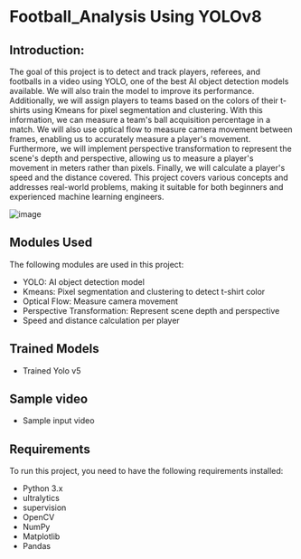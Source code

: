 # Football_Analysis Using YOLOv8

## Introduction:

The goal of this project is to detect and track players, referees, and footballs in a video using YOLO, one of the best AI object detection models available. We will also train the model to improve its performance. Additionally, we will assign players to teams based on the colors of their t-shirts using Kmeans for pixel segmentation and clustering. With this information, we can measure a team's ball acquisition percentage in a match. We will also use optical flow to measure camera movement between frames, enabling us to accurately measure a player's movement. Furthermore, we will implement perspective transformation to represent the scene's depth and perspective, allowing us to measure a player's movement in meters rather than pixels. Finally, we will calculate a player's speed and the distance covered. This project covers various concepts and addresses real-world problems, making it suitable for both beginners and experienced machine learning engineers.

![image](https://github.com/akashdas2110/Football_Analysis_Using_YOLOv8/assets/112683602/b14ea298-7169-4e1f-b458-81a034c8e792)



## Modules Used
The following modules are used in this project:

* YOLO: AI object detection model
* Kmeans: Pixel segmentation and clustering to detect t-shirt color
* Optical Flow: Measure camera movement
* Perspective Transformation: Represent scene depth and perspective
* Speed and distance calculation per player

## Trained Models

* Trained Yolo v5

## Sample video
* Sample input video


## Requirements
To run this project, you need to have the following requirements installed:

* Python 3.x
* ultralytics
* supervision
* OpenCV
* NumPy
* Matplotlib
* Pandas
